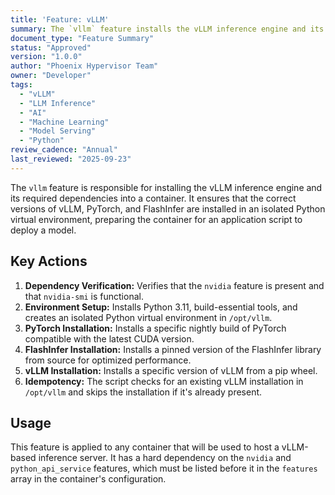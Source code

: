 ```yaml
---
title: 'Feature: vLLM'
summary: The `vllm` feature installs the vLLM inference engine and its dependencies (PyTorch, FlashInfer), preparing a container for high-throughput model serving. It works in conjunction with an application script that handles the dynamic service configuration.
document_type: "Feature Summary"
status: "Approved"
version: "1.0.0"
author: "Phoenix Hypervisor Team"
owner: "Developer"
tags:
  - "vLLM"
  - "LLM Inference"
  - "AI"
  - "Machine Learning"
  - "Model Serving"
  - "Python"
review_cadence: "Annual"
last_reviewed: "2025-09-23"
---
```

The `vllm` feature is responsible for installing the vLLM inference engine and its required dependencies into a container. It ensures that the correct versions of vLLM, PyTorch, and FlashInfer are installed in an isolated Python virtual environment, preparing the container for an application script to deploy a model.

## Key Actions

1.  **Dependency Verification:** Verifies that the `nvidia` feature is present and that `nvidia-smi` is functional.
2.  **Environment Setup:** Installs Python 3.11, build-essential tools, and creates an isolated Python virtual environment in `/opt/vllm`.
3.  **PyTorch Installation:** Installs a specific nightly build of PyTorch compatible with the latest CUDA version.
4.  **FlashInfer Installation:** Installs a pinned version of the FlashInfer library from source for optimized performance.
5.  **vLLM Installation:** Installs a specific version of vLLM from a pip wheel.
6.  **Idempotency:** The script checks for an existing vLLM installation in `/opt/vllm` and skips the installation if it's already present.

## Usage

This feature is applied to any container that will be used to host a vLLM-based inference server. It has a hard dependency on the `nvidia` and `python_api_service` features, which must be listed before it in the `features` array in the container's configuration.
